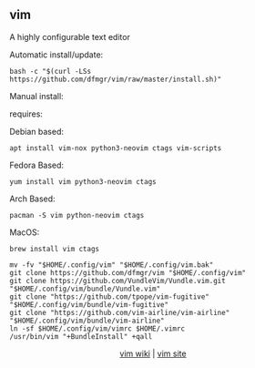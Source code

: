 ## vim  
  
A highly configurable text editor  
  
Automatic install/update:

```shell
bash -c "$(curl -LSs https://github.com/dfmgr/vim/raw/master/install.sh)"
```

Manual install:
  
requires:

Debian based:

```shell
apt install vim-nox python3-neovim ctags vim-scripts
```  

Fedora Based:

```shell
yum install vim python3-neovim ctags
```  

Arch Based:

```shell
pacman -S vim python-neovim ctags
```  

MacOS:  

```shell
brew install vim ctags
```
  
```shell
mv -fv "$HOME/.config/vim" "$HOME/.config/vim.bak"
git clone https://github.com/dfmgr/vim "$HOME/.config/vim"
git clone https://github.com/VundleVim/Vundle.vim.git "$HOME/.config/vim/bundle/Vundle.vim"
git clone "https://github.com/tpope/vim-fugitive" "$HOME/.config/vim/bundle/vim-fugitive"
git clone "https://github.com/vim-airline/vim-airline" "$HOME/.config/vim/bundle/vim-airline"
ln -sf $HOME/.config/vim/vimrc $HOME/.vimrc
/usr/bin/vim "+BundleInstall" +qall

```
  
<p align=center>
  <a href="https://wiki.archlinux.org/index.php/vim" target="_blank" rel="noopener noreferrer">vim wiki</a>  |  
  <a href="https://www.vim.org" target="_blank" rel="noopener noreferrer">vim site</a>
</p>  
